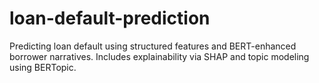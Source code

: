 # loan-default-prediction
Predicting loan default using structured features and BERT-enhanced borrower narratives. Includes explainability via SHAP and topic modeling using BERTopic.
